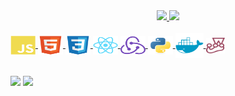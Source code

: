 <div align="center">
  <a href="https://github.com/LindseyFontana">
  <img height="198em" src="https://github-readme-stats.vercel.app/api?username=LindseyFontana&show_icons=true&theme=vue-dark&include_all_commits=true&count_private=true"/>
  <img height="198em" src="https://github-readme-stats.vercel.app/api/top-langs/?username=LindseyFontana&layout=compact&langs_count=7&theme=vue-dark"/>
</div>
 
<div style="display: inline_block"><br>
  <img align="center" title="JavaScript" alt="Js-icon" height="30" width="40" src="https://raw.githubusercontent.com/devicons/devicon/master/icons/javascript/javascript-plain.svg">
   <img align="center" title="HTML" alt="HTML-icon" height="30" width="40" src="https://raw.githubusercontent.com/devicons/devicon/master/icons/html5/html5-original.svg">
  <img align="center" title="CSS" alt="CSS-icon" height="30" width="40" src="https://raw.githubusercontent.com/devicons/devicon/master/icons/css3/css3-original.svg">
  <img align="center" title="React" alt="React-icon" height="30" width="40" src="https://raw.githubusercontent.com/devicons/devicon/master/icons/react/react-original.svg">
  <img align="center" title="Redux" alt="Redux-icon" height="30" width="40" src="https://github.com/devicons/devicon/blob/master/icons/redux/redux-original.svg">
  <img align="center" title="Python" alt="Python-icon" height="30" width="40" src="https://raw.githubusercontent.com/devicons/devicon/master/icons/python/python-original.svg">
  <img align="center" title="Docker" alt="Docker-icon" height="40" width="45" src="https://github.com/devicons/devicon/blob/master/icons/docker/docker-plain.svg">
   <img align="center" title="Jest" alt="Jest-icon" height="25" width="30" src="https://github.com/devicons/devicon/blob/master/icons/jest/jest-plain.svg">
</div>

  ##
 
<div> 
  <a href = "mailto:lindseyfontanas@gmail.com"><img src="https://img.shields.io/badge/-Gmail-%23333?style=for-the-badge&logo=gmail&logoColor=white" target="_blank"></a>
  <a href="https://www.linkedin.com/in/lindsey-fontana-schmitz/" target="_blank"><img src="https://img.shields.io/badge/-LinkedIn-%230077B5?style=for-the-badge&logo=linkedin&logoColor=white" target="_blank"></a>  
</div>
